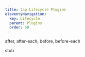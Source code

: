 ```yaml
---
title: tap Lifecycle Plugins
eleventyNavigation:
  key: Lifecycle
  parent: Plugins
  order: 50
---
```


after, after-each, before, before-each

stub

